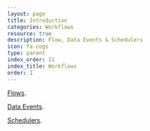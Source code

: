 ```yaml
---
layout: page
title: Introduction
categories: Workflows
resource: true
description: Flow, Data Events & Schedulers
icon: fa-cogs
type: parent
index_order: 11
index_title: Workflows
order: 1
---
```


[Flows]({{site.baseurl}}/workflows/flows ).

[Data Events]({{site.baseurl}}/workflows/data_events ).

[Schedulers]({{site.baseurl}}/workflows/schedulers ).
